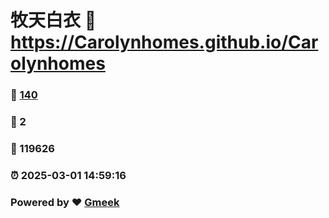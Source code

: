 # 牧天白衣 :link: https://Carolynhomes.github.io/Carolynhomes 
### :page_facing_up: [140](https://Carolynhomes.github.io/Carolynhomes/tag.html) 
### :speech_balloon: 2 
### :hibiscus: 119626 
### :alarm_clock: 2025-03-01 14:59:16 
### Powered by :heart: [Gmeek](https://github.com/Meekdai/Gmeek)
